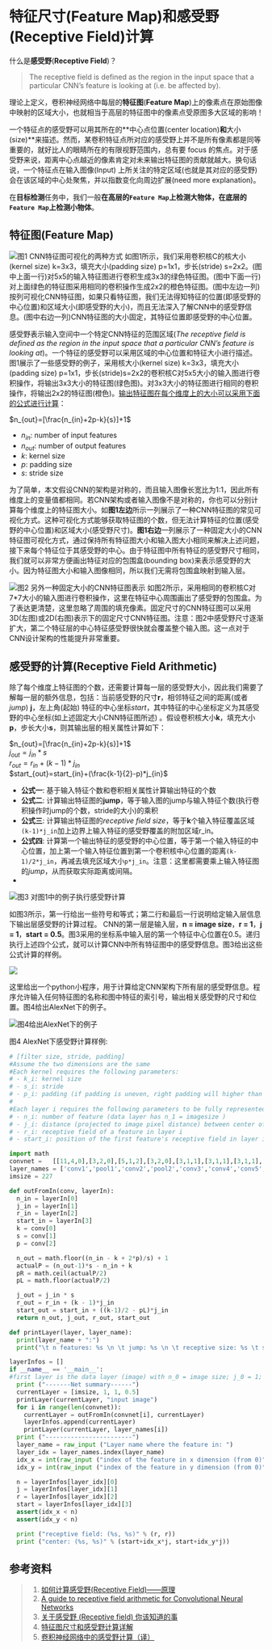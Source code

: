 # 特征尺寸(Feature Map)和感受野(Receptive Field)计算

什么是**感受野**(**Receptive Field**)？
> The receptive field is defined as the region in the input space that a particular CNN’s feature is looking at (i.e. be affected by).

理论上定义，卷积神经网络中每层的**特征图**(**Feature Map**)上的像素点在原始图像中映射的区域大小，也就相当于高层的特征图中的像素点受原图多大区域的影响！

一个特征点的感受野可以用其所在的**中心点位置(center location)**和**大小(size)**来描述。然而，某卷积特征点所对应的感受野上并不是所有像素都是同等重要的，就好比人的眼睛所在的有限视野范围内，总有要 focus 的焦点。对于感受野来说，距离中心点越近的像素肯定对未来输出特征图的贡献就越大。换句话说，一个特征点在输入图像(Input) 上所关注的特定区域(也就是其对应的感受野)会在该区域的中心处聚焦，并以指数变化向周边扩展(need more explanation)。

在**目标检测**任务中，我们一般**在高层的`Feature Map`上检测大物体，在底层的`Feature Map`上检测小物体**。

## 特征图(Feature Map)

<!-- ![图1 CNN特征图可视化的两种方式](feature_map.jpg) -->
![图1 CNN特征图可视化的两种方式](../../img/receptive_field/way1.png)
如图1所示，我们采用卷积核C的核大小(kernel size) k=3x3，填充大小(padding size) p=1x1，步长(stride) s=2x2。(图中上面一行)对5x5的输入特征图进行卷积生成3x3的绿色特征图。(图中下面一行)对上面绿色的特征图采用相同的卷积操作生成2x2的橙色特征图。(图中左边一列)按列可视化CNN特征图，如果只看特征图，我们无法得知特征的位置(即感受野的中心位置)和区域大小(即感受野的大小)，而且无法深入了解CNN中的感受野信息。(图中右边一列)CNN特征图的大小固定，其特征位置即感受野的中心位置。

感受野表示输入空间中一个特定CNN特征的范围区域(*The receptive field is defined as the region in the input space that a particular CNN’s feature is looking at*)。一个特征的感受野可以采用区域的中心位置和特征大小进行描述。图1展示了一些感受野的例子，采用核大小(kernel size) k=3x3，填充大小(padding size) p=1x1，步长(stride)s=2x2的卷积核C对5x5大小的输入图进行卷积操作，将输出3x3大小的特征图(绿色图)。对3x3大小的特征图进行相同的卷积操作，将输出2x2的特征图(橙色)。[输出特征图在每个维度上的大小可以采用下面的公式进行计算](https://arxiv.org/pdf/1603.07285.pdf)：    

$n_{out}=[\frac{n_{in}+2p-k}{s}]+1$    

- $n_{in}$: number of input features    
- $n_{out}$: number of output features    
- $k$: kernel size    
- $p$: padding size    
- $s$: stride size    

<!-- ![](../../img/receptive_field/math1.png) -->

为了简单，本文假设CNN的架构是对称的，而且输入图像长宽比为1:1，因此所有维度上的变量值都相同。若CNN架构或者输入图像不是对称的，你也可以分别计算每个维度上的特征图大小。如**图1左边**所示一列展示了一种CNN特征图的常见可视化方式。这种可视化方式能够获取特征图的个数，但无法计算特征的位置(感受野的中心位置)和区域大小(感受野尺寸)。**图1右边**一列展示了一种固定大小的CNN特征图可视化方式，通过保持所有特征图大小和输入图大小相同来解决上述问题，接下来每个特征位于其感受野的中心。由于特征图中所有特征的感受野尺寸相同，我们就可以非常方便画出特征对应的包围盒(bounding box)来表示感受野的大小。因为特征图大小和输入图像相同，所以我们无需将包围盒映射到输入层。

<!-- ![图2 另外一种固定大小的CNN特征图表示](feature_map1.png) -->
![图2 另外一种固定大小的CNN特征图表示](../../img/receptive_field/way2.png)
如图2所示，采用相同的卷积核C对7*7大小的输入图进行卷积操作，这里在特征中心周围画出了感受野的包围盒。为了表达更清楚，这里忽略了周围的填充像素。固定尺寸的CNN特征图可以采用3D(左图)或2D(右图)表示下的固定尺寸CNN特征图。注意：图2中感受野尺寸逐渐扩大，第二个特征层的中心特征感受野很快就会覆盖整个输入图。这一点对于CNN设计架构的性能提升非常重要。

## 感受野的计算(Receptive Field Arithmetic)

除了每个维度上特征图的个数，还需要计算每一层的感受野大小，因此我们需要了解每一层的额外信息，包括：当前感受野的尺寸**r**，相邻特征之间的距离(或者*jump*) **j**，左上角(起始) 特征的中心坐标*start*，其中特征的中心坐标定义为其感受野的中心坐标(如上述固定大小CNN特征图所述) 。假设卷积核大小**k**，填充大小**p**，步长大小**s**，则其输出层的相关属性计算如下：

$n_{out}=[\frac{n_{in}+2p-k}{s}]+1$    
$j_{out}=j_{in}*s$    
$r_{out}=r_{in}+(k-1)*j_{in}$    
$start_{out}=start_{in}+(\frac{k-1}{2}-p)*j_{in}$    

<!-- ![](../../img/receptive_field/math2.png) -->

- **公式一**: 基于输入特征个数和卷积相关属性计算输出特征的个数
- **公式二**: 计算输出特征图的**jump**，等于输入图的jump与输入特征个数(执行卷积操作时jump的个数，stride的大小)的乘积
- **公式三**: 计算输出特征图的*receptive field size*，等于**k**个输入特征覆盖区域`(k-1)*j_in`加上边界上输入特征的感受野覆盖的附加区域r_in。
- **公式四**: 计算第一个输出特征的感受野的中心位置，等于第一个输入特征的中心位置，加上第一个输入特征位置到第一个卷积核中心位置的距离`(k-1)/2*j_in`，再减去填充区域大小`p*j_in`。注意：这里都需要乘上输入特征图的*jump*，从而获取实际距离或间隔。
-
![图3 对图1中的例子执行感受野计算](../../img/receptive_field/receptive_field.png)

如图3所示，第一行给出一些符号和等式；第二行和最后一行说明给定输入层信息下输出层感受野的计算过程。
CNN的第一层是输入层，**n = image size**，**r = 1**，**j = 1**，**start = 0.5**。图3采用的坐标系中输入层的第一个特征中心位置在0.5。递归执行上述四个公式，就可以计算CNN中所有特征图中的感受野信息。图3给出这些公式计算的样例。

![](../../img/receptive_field/result.png)

这里给出一个python小程序，用于计算给定CNN架构下所有层的感受野信息。程序允许输入任何特征图的名称和图中特征的索引号，输出相关感受野的尺寸和位置。图4给出AlexNet下的例子。

![图4给出AlexNet下的例子](../../img/receptive_field/AlexNet.png)

图4 AlexNet下感受野计算样例:
```python
# [filter size, stride, padding]
#Assume the two dimensions are the same
#Each kernel requires the following parameters:
# - k_i: kernel size
# - s_i: stride
# - p_i: padding (if padding is uneven, right padding will higher than left padding; "SAME" option in tensorflow)
#
#Each layer i requires the following parameters to be fully represented:
# - n_i: number of feature (data layer has n_1 = imagesize )
# - j_i: distance (projected to image pixel distance) between center of two adjacent features
# - r_i: receptive field of a feature in layer i
# - start_i: position of the first feature's receptive field in layer i (idx start from 0, negative means the center fall into padding)

import math
convnet =   [[11,4,0],[3,2,0],[5,1,2],[3,2,0],[3,1,1],[3,1,1],[3,1,1],[3,2,0],[6,1,0], [1, 1, 0]]
layer_names = ['conv1','pool1','conv2','pool2','conv3','conv4','conv5','pool5','fc6-conv', 'fc7-conv']
imsize = 227

def outFromIn(conv, layerIn):
  n_in = layerIn[0]
  j_in = layerIn[1]
  r_in = layerIn[2]
  start_in = layerIn[3]
  k = conv[0]
  s = conv[1]
  p = conv[2]

  n_out = math.floor((n_in - k + 2*p)/s) + 1
  actualP = (n_out-1)*s - n_in + k
  pR = math.ceil(actualP/2)
  pL = math.floor(actualP/2)

  j_out = j_in * s
  r_out = r_in + (k - 1)*j_in
  start_out = start_in + ((k-1)/2 - pL)*j_in
  return n_out, j_out, r_out, start_out

def printLayer(layer, layer_name):
  print(layer_name + ":")
  print("\t n features: %s \n \t jump: %s \n \t receptive size: %s \t start: %s " % (layer[0], layer[1], layer[2], layer[3]))

layerInfos = []
if __name__ == '__main__':
#first layer is the data layer (image) with n_0 = image size; j_0 = 1; r_0 = 1; and start_0 = 0.5
  print ("-------Net summary------")
  currentLayer = [imsize, 1, 1, 0.5]
  printLayer(currentLayer, "input image")
  for i in range(len(convnet)):
    currentLayer = outFromIn(convnet[i], currentLayer)
    layerInfos.append(currentLayer)
    printLayer(currentLayer, layer_names[i])
  print ("------------------------")
  layer_name = raw_input ("Layer name where the feature in: ")
  layer_idx = layer_names.index(layer_name)
  idx_x = int(raw_input ("index of the feature in x dimension (from 0)"))
  idx_y = int(raw_input ("index of the feature in y dimension (from 0)"))

  n = layerInfos[layer_idx][0]
  j = layerInfos[layer_idx][1]
  r = layerInfos[layer_idx][2]
  start = layerInfos[layer_idx][3]
  assert(idx_x < n)
  assert(idx_y < n)

  print ("receptive field: (%s, %s)" % (r, r))
  print ("center: (%s, %s)" % (start+idx_x*j, start+idx_y*j))
```

## 参考资料
> 1. [如何计算感受野(Receptive Field)——原理](https://zhuanlan.zhihu.com/p/31004121)
> 2. [A guide to receptive field arithmetic for Convolutional Neural Networks](https://medium.com/mlreview/a-guide-to-receptive-field-arithmetic-for-convolutional-neural-networks-e0f514068807)
> 3. [关于感受野 (Receptive field) 你该知道的事](https://iphysresearch.github.io/posts/receptive_field.html)
> 4. [特征图尺寸和感受野计算详解](https://zhuanlan.zhihu.com/p/56940729)
> 5. [卷积神经网络中的感受野计算（译）](https://zhuanlan.zhihu.com/p/26663577)